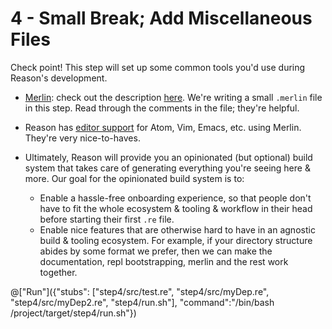 # 4 - Small Break; Add Miscellaneous Files

Check point! This step will set up some common tools you'd use during Reason's development.

- [Merlin](https://github.com/the-lambda-church/merlin): check out the description [here](https://github.com/the-lambda-church/merlin/wiki/project-configuration). We're writing a small `.merlin` file in this step. Read through the comments in the file; they're helpful.

- Reason has [editor support](http://facebook.github.io/reason/tools.html#merlin) for Atom, Vim, Emacs, etc. using Merlin. They're very nice-to-haves.

- Ultimately, Reason will provide you an opinionated (but optional) build system that takes care of generating everything you're seeing here & more. Our goal for the opinionated build system is to:
  - Enable a hassle-free onboarding experience, so that people don't have to fit the whole ecosystem & tooling & workflow in their head before starting their first `.re` file.
  - Enable nice features that are otherwise hard to have in an agnostic build & tooling ecosystem. For example, if your directory structure abides by some format we prefer, then we can make the documentation, repl bootstrapping, merlin and the rest work together.

@["Run"]({"stubs": ["step4/src/test.re", "step4/src/myDep.re", "step4/src/myDep2.re", "step4/run.sh"], "command":"/bin/bash /project/target/step4/run.sh"})
